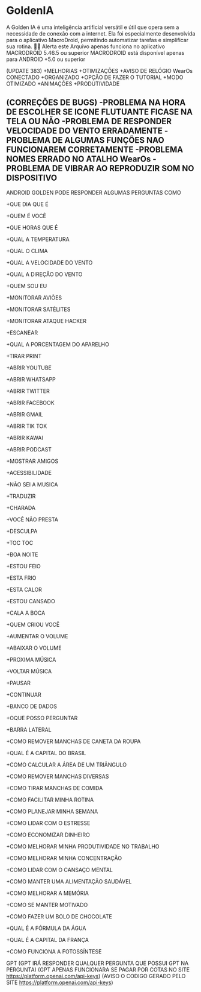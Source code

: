 # GoldenIA
A Golden IA é uma inteligência artificial versátil e útil que opera sem a necessidade de conexão com a internet. Ela foi especialmente desenvolvida para o aplicativo MacroDroid, permitindo automatizar tarefas e simplificar sua rotina. 🤖📱
Alerta este Arquivo apenas funciona no aplicativo MACRODROID 5.46.5 ou superior
MACRODROID está disponível apenas para ANDROID +5.0 ou superior

(UPDATE 383)
+MELHORIAS 
+OTIMIZAÇÕES
+AVISO DE RELÓGIO WearOs CONECTADO
+ORGANIZADO
+OPÇÃO DE FAZER O TUTORIAL
+MODO OTIMIZADO
+ANIMAÇÕES
+PRODUTIVIDADE

(CORREÇÕES DE BUGS)
-PROBLEMA NA HORA DE ESCOLHER SE ICONE FLUTUANTE FICASE NA TELA OU NÃO
-PROBLEMA DE RESPONDER VELOCIDADE DO VENTO ERRADAMENTE 
-PROBLEMA DE ALGUMAS FUNÇÕES NAO FUNCIONAREM CORRETAMENTE 
-PROBLEMA NOMES ERRADO NO ATALHO WearOs
-PROBLEMA DE VIBRAR AO REPRODUZIR SOM NO DISPOSITIVO
-


ANDROID GOLDEN PODE RESPONDER ALGUMAS PERGUNTAS COMO

+QUE DIA QUE É 

+QUEM É VOCÊ 

+QUE HORAS QUE É

+QUAL A TEMPERATURA 

+QUAL O CLIMA

+QUAL A VELOCIDADE DO VENTO 

+QUAL A DIREÇÃO DO VENTO

+QUEM SOU EU

+MONITORAR AVIÕES 

+MONITORAR SATÉLITES 

+MONITORAR ATAQUE HACKER

+ESCANEAR

+QUAL A PORCENTAGEM DO APARELHO

+TIRAR PRINT

+ABRIR YOUTUBE 

+ABRIR WHATSAPP 

+ABRIR TWITTER 

+ABRIR FACEBOOK

+ABRIR GMAIL

+ABRIR TIK TOK

+ABRIR KAWAI

+ABRIR PODCAST

+MOSTRAR AMIGOS

+ACESSIBILIDADE 

+NÃO SEI A MUSICA 

+TRADUZIR

+CHARADA

+VOCÊ NÃO PRESTA

+DESCULPA

+TOC TOC

+BOA NOITE

+ESTOU FEIO

+ESTA FRIO

+ESTA CALOR

+ESTOU CANSADO

+CALA A BOCA

+QUEM CRIOU VOCÊ 

+AUMENTAR O VOLUME

+ABAIXAR O VOLUME

+PROXIMA MÚSICA 

+VOLTAR MÚSICA 

+PAUSAR

+CONTINUAR

+BANCO DE DADOS

+OQUE POSSO PERGUNTAR

+BARRA LATERAL

+COMO REMOVER MANCHAS DE CANETA DA ROUPA

+QUAL É A CAPITAL DO BRASIL

+COMO CALCULAR A ÁREA DE UM TRIÂNGULO

+COMO REMOVER MANCHAS DIVERSAS

+COMO TIRAR MANCHAS DE COMIDA

+COMO FACILITAR MINHA ROTINA

+COMO PLANEJAR MINHA SEMANA

+COMO LIDAR COM O ESTRESSE

+COMO ECONOMIZAR DINHEIRO

+COMO MELHORAR MINHA PRODUTIVIDADE NO TRABALHO

+COMO MELHORAR MINHA CONCENTRAÇÃO

+COMO LIDAR COM O CANSAÇO MENTAL

+COMO MANTER UMA ALIMENTAÇÃO SAUDÁVEL

+COMO MELHORAR A MEMÓRIA

+COMO SE MANTER MOTIVADO

+COMO FAZER UM BOLO DE CHOCOLATE

+QUAL É A FÓRMULA DA ÁGUA

+QUAL É A CAPITAL DA FRANÇA

+COMO FUNCIONA A FOTOSSÍNTESE

GPT
(GPT IRÁ RESPONDER QUALQUER PERGUNTA QUE POSSUI GPT NA PERGUNTA)
(GPT APENAS FUNCIONARA SE PAGAR POR COTAS NO SITE https://platform.openai.com/api-keys)
(AVISO O CODIGO GERADO PELO SITE https://platform.openai.com/api-keys)   
